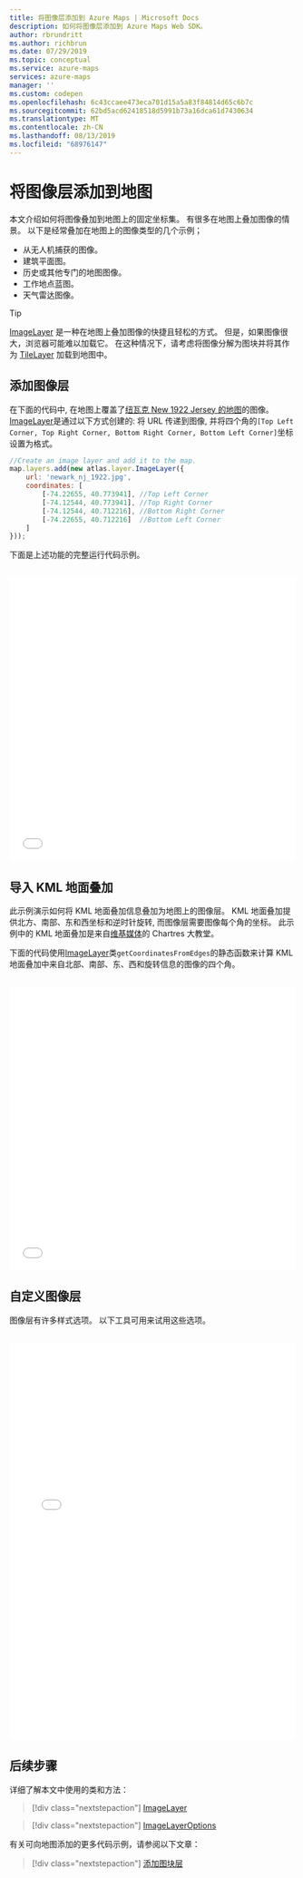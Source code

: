 ```yaml
---
title: 将图像层添加到 Azure Maps | Microsoft Docs
description: 如何将图像层添加到 Azure Maps Web SDK。
author: rbrundritt
ms.author: richbrun
ms.date: 07/29/2019
ms.topic: conceptual
ms.service: azure-maps
services: azure-maps
manager: ''
ms.custom: codepen
ms.openlocfilehash: 6c43ccaee473eca701d15a5a83f84814d65c6b7c
ms.sourcegitcommit: 62bd5acd62418518d5991b73a16dca61d7430634
ms.translationtype: MT
ms.contentlocale: zh-CN
ms.lasthandoff: 08/13/2019
ms.locfileid: "68976147"
---
```

# <a name="add-an-image-layer-to-a-map"></a>将图像层添加到地图

本文介绍如何将图像叠加到地图上的固定坐标集。 有很多在地图上叠加图像的情景。 以下是经常叠加在地图上的图像类型的几个示例；

* 从无人机捕获的图像。
* 建筑平面图。
* 历史或其他专门的地图图像。
* 工作地点蓝图。
* 天气雷达图像。

> [!TIP]
> [ImageLayer](https://docs.microsoft.com/javascript/api/azure-maps-control/atlas.layer.imagelayer?view=azure-iot-typescript-latest) 是一种在地图上叠加图像的快捷且轻松的方式。 但是，如果图像很大，浏览器可能难以加载它。 在这种情况下，请考虑将图像分解为图块并将其作为 [TileLayer](https://docs.microsoft.com/javascript/api/azure-maps-control/atlas.layer.tilelayer?view=azure-iot-typescript-latest) 加载到地图中。

## <a name="add-an-image-layer"></a>添加图像层

在下面的代码中, 在地图上覆盖了[纽瓦克 New 1922 Jersey 的地图](https://www.lib.utexas.edu/maps/historical/newark_nj_1922.jpg)的图像。 [ImageLayer](https://docs.microsoft.com/javascript/api/azure-maps-control/atlas.layer.imagelayer?view=azure-iot-typescript-latest)是通过以下方式创建的: 将 URL 传递到图像, 并将四个角的`[Top Left Corner, Top Right Corner, Bottom Right Corner, Bottom Left Corner]`坐标设置为格式。

```javascript
//Create an image layer and add it to the map.
map.layers.add(new atlas.layer.ImageLayer({
    url: 'newark_nj_1922.jpg',
    coordinates: [
        [-74.22655, 40.773941], //Top Left Corner
        [-74.12544, 40.773941], //Top Right Corner
        [-74.12544, 40.712216], //Bottom Right Corner
        [-74.22655, 40.712216]  //Bottom Left Corner
    ]
}));
```

下面是上述功能的完整运行代码示例。

<br/>

<iframe height='500' scrolling='no' title='简单图像层' src='//codepen.io/azuremaps/embed/eQodRo/?height=500&theme-id=0&default-tab=js,result&embed-version=2&editable=true' frameborder='no' allowtransparency='true' allowfullscreen='true' style='width: 100%;'>请参阅 <a href='https://codepen.io'>CodePen</a> 上由 Azure Maps (<a href='https://codepen.io/azuremaps'>@azuremaps</a>) 提供的 Pen <a href='https://codepen.io/azuremaps/pen/eQodRo/'>简单图像层</a>。
</iframe>

## <a name="import-a-kml-ground-overlay"></a>导入 KML 地面叠加

此示例演示如何将 KML 地面叠加信息叠加为地图上的图像层。 KML 地面叠加提供北方、南部、东和西坐标和逆时针旋转, 而图像层需要图像每个角的坐标。 此示例中的 KML 地面叠加是来自[维基媒体](https://commons.wikimedia.org/wiki/File:Chartres.svg/overlay.kml)的 Chartres 大教堂。

下面的代码使用[ImageLayer](https://docs.microsoft.com/javascript/api/azure-maps-control/atlas.layer.imagelayer?view=azure-iot-typescript-latest)类`getCoordinatesFromEdges`的静态函数来计算 KML 地面叠加中来自北部、南部、东、西和旋转信息的图像的四个角。

<br/>

<iframe height='500' scrolling='no' title='KML 地面叠加作为图像层' src='//codepen.io/azuremaps/embed/EOJgpj/?height=500&theme-id=0&default-tab=js,result&embed-version=2&editable=true' frameborder='no' allowtransparency='true' allowfullscreen='true' style='width: 100%;'>请参阅 <a href='https://codepen.io'>CodePen</a> 上由 Azure Maps (<a href='https://codepen.io/azuremaps'>@azuremaps</a>) 提供的 Pen <a href='https://codepen.io/azuremaps/pen/EOJgpj/'>KML 地面叠加作为图像层</a>。
</iframe>

## <a name="customize-an-image-layer"></a>自定义图像层

图像层有许多样式选项。 以下工具可用来试用这些选项。

<br/>

<iframe height='700' scrolling='no' title='图像层选项' src='//codepen.io/azuremaps/embed/RqOGzx/?height=700&theme-id=0&default-tab=result' frameborder='no' allowtransparency='true' allowfullscreen='true' style='width: 100%;'>请参阅 <a href='https://codepen.io'>CodePen</a> 上由 Azure Maps (<a href='https://codepen.io/azuremaps'>@azuremaps</a>) 提供的 Pen <a href='https://codepen.io/azuremaps/pen/RqOGzx/'>图像层选项</a>。
</iframe>

## <a name="next-steps"></a>后续步骤

详细了解本文中使用的类和方法：

> [!div class="nextstepaction"]
> [ImageLayer](https://docs.microsoft.com/javascript/api/azure-maps-control/atlas.layer.imagelayer?view=azure-iot-typescript-latest)

> [!div class="nextstepaction"]
> [ImageLayerOptions](https://docs.microsoft.com/javascript/api/azure-maps-control/atlas.imagelayeroptions?view=azure-iot-typescript-latest)

有关可向地图添加的更多代码示例，请参阅以下文章：

> [!div class="nextstepaction"]
> [添加图块层](./map-add-tile-layer.md)
